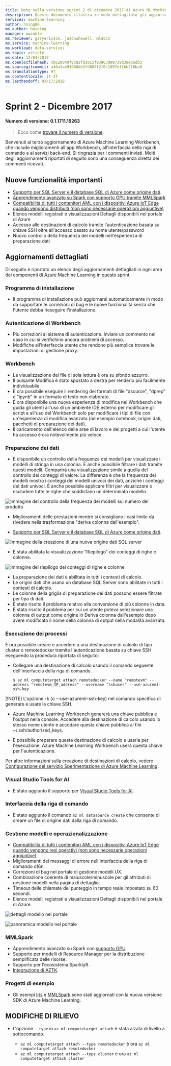```yaml
---
title: Note sulla versione sprint 2 di dicembre 2017 di Azure ML Workbench
description: Questo documento illustra in modo dettagliato gli aggiornamenti per la versione sprint 2 di Azure ML
services: machine-learning
author: hning86
ms.author: haining
manager: mwinkle
ms.reviewer: garyericson, jasonwhowell, mldocs
ms.service: machine-learning
ms.workload: data-services
ms.topic: article
ms.date: 12/04/2017
ms.openlocfilehash: cb620040f8c82fd2015f93963d99739d38ec6db3
ms.sourcegitcommit: a36a1ae91968de3fd68ff2f0c1697effbb210ba8
ms.translationtype: HT
ms.contentlocale: it-IT
ms.lasthandoff: 03/17/2018
---
```

# <a name="sprint-2---december-2017"></a>Sprint 2 - Dicembre 2017 

#### <a name="version-number-01171115263"></a>Numero di versione: 0.1.1711.15263

>Ecco come [trovare il numero di versione](known-issues-and-troubleshooting-guide.md).

Benvenuti al terzo aggiornamento di Azure Machine Learning Workbench, che include miglioramenti all'app Workbench, all'interfaccia della riga di comando e ai servizi back-end. Si ringrazia per i commenti inviati. Molti degli aggiornamenti riportati di seguito sono una conseguenza diretta dei commenti ricevuti. 

## <a name="notable-new-features"></a>Nuove funzionalità importanti
- [Supporto per SQL Server e il database SQL di Azure come origine dati](data-prep-appendix2-supported-data-sources.md#types). 
- [Apprendimento avanzato su Spark con supporto GPU tramite MMLSpark](https://github.com/Azure/mmlspark/blob/master/docs/gpu-setup.md)
- [Compatibilità di tutti i contenitori AML con i dispositivi Azure IoT Edge quando vengono distribuiti (non sono necessarie operazioni aggiuntive)](http://aka.ms/aml-iot-edge-blog)
- Elenco modelli registrati e visualizzazioni Dettagli disponibili nel portale di Azure
- Accesso alle destinazioni di calcolo tramite l'autenticazione basata su chiave SSH oltre all'accesso basato su nome utente/password 
- Nuovo controllo della frequenza dei modelli nell'esperienza di preparazione dati 

## <a name="detailed-updates"></a>Aggiornamenti dettagliati
Di seguito è riportato un elenco degli aggiornamenti dettagliati in ogni area dei componenti di Azure Machine Learning in questo sprint.

### <a name="installer"></a>Programma di installazione
- Il programma di installazione può aggiornarsi automaticamente in modo da supportare le correzioni di bug e le nuove funzionalità senza che l'utente debba rieseguire l'installazione.

### <a name="workbench-authentication"></a>Autenticazione di Workbench
- Più correzioni al sistema di autenticazione. Inviare un commento nel caso in cui si verifichino ancora problemi di accesso.
- Modifiche all'interfaccia utente che rendono più semplice trovare le impostazioni di gestione proxy.

### <a name="workbench"></a>Workbench
- La visualizzazione dei file di sola lettura è ora su sfondo azzurro.
- Il pulsante Modifica è stato spostato a destra per renderlo più facilmente individuabile.
- È ora possibile eseguire il rendering dei formati di file "dsource", "dprep" e "ipynb" in un formato di testo non elaborato.
- È ora disponibile una nuova esperienza di modifica nel Workbench che guida gli utenti all'uso di un ambiente IDE esterno per modificare gli script e all'uso del Workbench solo per modificare i tipi di file con un'esperienza di modifica avanzata (ad esempio notebook, origini dati, pacchetti di preparazione dei dati).
- Il caricamento dell'elenco delle aree di lavoro e dei progetti a cui l'utente ha accesso è ora notevolmente più veloce.

### <a name="data-preparation"></a>Preparazione dei dati 
- È disponibile un controllo della frequenza dei modelli per visualizzare i modelli di stringa in una colonna. È anche possibile filtrare i dati tramite questi modelli. Comparirà una visualizzazione simile a quella del controllo dei conteggi di valore. La differenza è che la frequenza dei modelli mostra i conteggi dei modelli univoci dei dati, anziché i conteggi dei dati univoci. È anche possibile applicare filtri per visualizzare o escludere tutte le righe che soddisfano un determinato modello.

![Immagine del controllo della frequenza dei modelli sul numero del prodotto](media/release-notes-sprint-2/pattern-inspector-product-number.png)

- Miglioramenti delle prestazioni mentre si consigliano i casi limite da rivedere nella trasformazione "deriva colonna dall'esempio".

- [Supporto per SQL Server e il database SQL di Azure come origine dati](data-prep-appendix2-supported-data-sources.md#types). 

![Immagine della creazione di una nuova origine dati SQL server](media/release-notes-sprint-2/sql-server-data-source.png)

- È stata abilitata la visualizzazione "Riepilogo" dei conteggi di righe e colonne.

![Immagine del riepilogo dei conteggi di righe e colonne](media/release-notes-sprint-2/row-col-count.png)

- La preparazione dei dati è abilitata in tutti i contesti di calcolo.
- Le origini dati che usano un database SQL Server sono abilitate in tutti i contesti di calcolo.
- Le colonne della griglia di preparazione dei dati possono essere filtrate per tipo di dati.
- È stato risolto il problema relativo alla conversione di più colonne in data.
- È stato risolto il problema per cui un utente poteva selezionare una colonna di output come origine in Deriva colonna dall'esempio dopo avere modificato il nome della colonna di output nella modalità avanzata.

### <a name="job-execution"></a>Esecuzione dei processi
È ora possibile creare e accedere a una destinazione di calcolo di tipo cluster o remotedocker tramite l'autenticazione basata su chiave SSH eseguendo la procedura riportata di seguito:
- Collegare una destinazione di calcolo usando il comando seguente dell'interfaccia della riga di comando.

    ```azure-cli
    $ az ml computetarget attach remotedocker --name "remotevm" --address "remotevm_IP_address" --username "sshuser" --use-azureml-ssh-key
    ```
[!NOTE] L'opzione -k (o --use-azureml-ssh-key) nel comando specifica di generare e usare la chiave SSH.

- Azure Machine Learning Workbench genererà una chiave pubblica e l'output nella console. Accedere alla destinazione di calcolo usando lo stesso nome utente e accodare questa chiave pubblica al file ~/.ssh/authorized_keys.

- È possibile preparare questa destinazione di calcolo e usarla per l'esecuzione. Azure Machine Learning Workbench userà questa chiave per l'autenticazione.  

Per altre informazioni sulla creazione di destinazioni di calcolo, vedere [Configurazione del servizio Sperimentazione di Azure Machine Learning](experimentation-service-configuration.md).

### <a name="visual-studio-tools-for-ai"></a>Visual Studio Tools for AI
- È stato aggiunto il supporto per [Visual Studio Tools for AI](https://marketplace.visualstudio.com/items?itemName=ms-toolsai.vstoolsai-vs2017). 

### <a name="command-line-interface-cli"></a>Interfaccia della riga di comando
- È stato aggiunto il comando `az ml datasource create` che consente di creare un file di origine dati dalla riga di comando.

### <a name="model-management-and-operationalization"></a>Gestione modelli e operazionalizzazione
- [Compatibilità di tutti i contenitori AML con i dispositivi Azure IoT Edge quando vengono resi operativi (non sono necessarie operazioni aggiuntive)](http://aka.ms/aml-iot-edge-blog). 
- Miglioramenti dei messaggi di errore nell'interfaccia della riga di comando o16n.
- Correzioni di bug nel portale di gestione modelli UX.  
- Combinazione coerente di maiuscole/minuscole per gli attributi di gestione modelli nella pagina di dettaglio.
- Timeout delle chiamate del punteggio in tempo reale impostato su 60 secondi.
- Elenco modelli registrati e visualizzazioni Dettagli disponibili nel portale di Azure.

![dettagli modello nel portale](media/release-notes-sprint-2/model-list.jpg)

![panoramica modello nel portale](media/release-notes-sprint-2/model-overview-portal.jpg)

### <a name="mmlspark"></a>MMLSpark
- Apprendimento avanzato su Spark con [supporto GPU](https://github.com/Azure/mmlspark/blob/master/docs/gpu-setup.md).
- Supporto per modelli di Resource Manager per la distribuzione semplificata delle risorse.
- Supporto per l'ecosistema SparklyR.
- [Integrazione di AZTK](https://github.com/Azure/aztk/wiki/Spark-on-Azure-for-Python-Users#optional-set-up-mmlspark).

### <a name="sample-projects"></a>Progetti di esempio
- Gli esempi [Iris](https://github.com/Azure/MachineLearningSamples-Iris) e [MMLSpark](https://github.com/Azure/mmlspark) sono stati aggiornati con la nuova versione SDK di Azure Machine Learning.

## <a name="breaking-changes"></a>MODIFICHE DI RILIEVO
- L'opzione `--type` in `az ml computetarget attach` è stata alzata di livello a sottocomando. 

    - `az ml computetarget attach --type remotedocker` è ora `az ml computetarget attach remotedocker`
    - `az ml computetarget attach --type cluster` è ora `az ml computetarget attach cluster`
